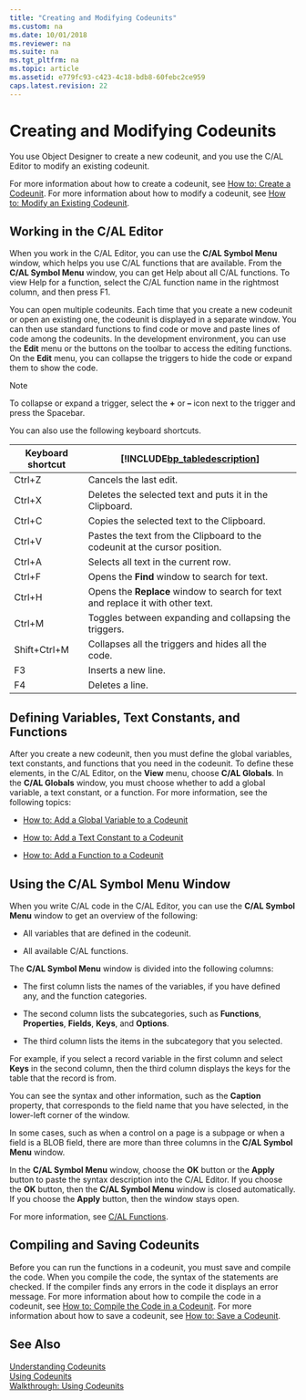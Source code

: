 ```yaml
---
title: "Creating and Modifying Codeunits"
ms.custom: na
ms.date: 10/01/2018
ms.reviewer: na
ms.suite: na
ms.tgt_pltfrm: na
ms.topic: article
ms.assetid: e779fc93-c423-4c18-bdb8-60febc2ce959
caps.latest.revision: 22
---
```

# Creating and Modifying Codeunits
You use Object Designer to create a new codeunit, and you use the C/AL Editor to modify an existing codeunit.  

 For more information about how to create a codeunit, see [How to: Create a Codeunit](How-to--Create-a-Codeunit.md). For more information about how to modify a codeunit, see [How to: Modify an Existing Codeunit](How-to--Modify-an-Existing-Codeunit.md).  

## Working in the C/AL Editor  
 When you work in the C/AL Editor, you can use the **C/AL Symbol Menu** window, which helps you use C/AL functions that are available. From the **C/AL Symbol Menu** window, you can get Help about all C/AL functions. To view Help for a function, select the C/AL function name in the rightmost column, and then press F1.  

 You can open multiple codeunits. Each time that you create a new codeunit or open an existing one, the codeunit is displayed in a separate window. You can then use standard functions to find code or move and paste lines of code among the codeunits. In the development environment, you can use the **Edit** menu or the buttons on the toolbar to access the editing functions. On the **Edit** menu, you can collapse the triggers to hide the code or expand them to show the code.  

> [!NOTE]  
>  To collapse or expand a trigger, select the **+** or **–** icon next to the trigger and press the Spacebar.  

 You can also use the following keyboard shortcuts.  

|Keyboard shortcut|[!INCLUDE[bp_tabledescription](includes/bp_tabledescription_md.md)]|  
|-----------------------|---------------------------------------|  
|Ctrl+Z|Cancels the last edit.|  
|Ctrl+X|Deletes the selected text and puts it in the Clipboard.|  
|Ctrl+C|Copies the selected text to the Clipboard.|  
|Ctrl+V|Pastes the text from the Clipboard to the codeunit at the cursor position.|  
|Ctrl+A|Selects all text in the current row.|  
|Ctrl+F|Opens the **Find** window to search for text.|  
|Ctrl+H|Opens the **Replace** window to search for text and replace it with other text.|  
|Ctrl+M|Toggles between expanding and collapsing the triggers.|  
|Shift+Ctrl+M|Collapses all the triggers and hides all the code.|  
|F3|Inserts a new line.|  
|F4|Deletes a line.|  

## Defining Variables, Text Constants, and Functions  
 After you create a new codeunit, then you must define the global variables, text constants, and functions that you need in the codeunit. To define these elements, in the C/AL Editor, on the **View** menu, choose **C/AL Globals**. In the **C/AL Globals** window, you must choose whether to add a global variable, a text constant, or a function. For more information, see the following topics:  

-   [How to: Add a Global Variable to a Codeunit](How-to--Add-a-Global-Variable-to-a-Codeunit.md)  

-   [How to: Add a Text Constant to a Codeunit](How-to--Add-a-Text-Constant-to-a-Codeunit.md)  

-   [How to: Add a Function to a Codeunit](How-to--Add-a-Function-to-a-Codeunit.md)  

## Using the C/AL Symbol Menu Window  
 When you write C/AL code in the C/AL Editor, you can use the **C/AL Symbol Menu** window to get an overview of the following:  

-   All variables that are defined in the codeunit.  

-   All available C/AL functions.  

 The **C/AL Symbol Menu** window is divided into the following columns:  

-   The first column lists the names of the variables, if you have defined any, and the function categories.  

-   The second column lists the subcategories, such as **Functions**, **Properties**, **Fields**, **Keys**, and **Options**.  

-   The third column lists the items in the subcategory that you selected.  

 For example, if you select a record variable in the first column and select **Keys** in the second column, then the third column displays the keys for the table that the record is from.  

 You can see the syntax and other information, such as the **Caption** property, that corresponds to the field name that you have selected, in the lower-left corner of the window.  

 In some cases, such as when a control on a page is a subpage or when a field is a BLOB field, there are more than three columns in the **C/AL Symbol Menu** window.  

 In the **C/AL Symbol Menu** window, choose the **OK** button or the **Apply** button to paste the syntax description into the C/AL Editor. If you choose the **OK** button, then the **C/AL Symbol Menu** window is closed automatically. If you choose the **Apply** button, then the window stays open.  

 For more information, see [C/AL Functions](C-AL-Functions.md).  

## Compiling and Saving Codeunits  
 Before you can run the functions in a codeunit, you must save and compile the code. When you compile the code, the syntax of the statements are checked. If the compiler finds any errors in the code it displays an error message. For more information about how to compile the code in a codeunit, see [How to: Compile the Code in a Codeunit](How-to--Compile-the-Code-in-a-Codeunit.md). For more information about how to save a codeunit, see [How to: Save a Codeunit](How-to--Save-a-Codeunit.md).  

## See Also  
 [Understanding Codeunits](Understanding-Codeunits.md)   
 [Using Codeunits](Using-Codeunits.md)   
 [Walkthrough: Using Codeunits](Walkthrough--Using-Codeunits.md)
